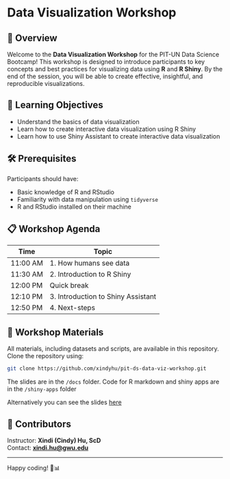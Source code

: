 # Data Visualization Workshop

## 📌 Overview
Welcome to the **Data Visualization Workshop** for the PIT-UN Data Science Bootcamp! 
This workshop is designed to introduce participants to key concepts and best practices for visualizing data using **R** and **R Shiny**. By the end of the session, you will be able to create effective, insightful, and reproducible visualizations.

## 🎯 Learning Objectives
* Understand the basics of data visualization
* Learn how to create interactive data visualization using R Shiny
* Learn how to use Shiny Assistant to create interactive data visualization


## 🛠 Prerequisites
Participants should have:
- Basic knowledge of R and RStudio
- Familiarity with data manipulation using `tidyverse`
- R and RStudio installed on their machine

## 📋 Workshop Agenda
| Time       | Topic                                   |
|------------|-----------------------------------------|
| 11:00 AM   | 1. How humans see data     |
| 11:30 AM   | 2. Introduction to R Shiny         |
| 12:00 PM   | Quick break |
| 12:10 PM   | 3. Introduction to Shiny Assistant |
| 12:50 PM   | 4. Next-steps      |


## 📂 Workshop Materials
All materials, including datasets and scripts, are available in this repository. Clone the repository using:

```sh
git clone https://github.com/xindyhu/pit-ds-data-viz-workshop.git
```
The slides are in the `/docs` folder.
Code for R markdown and shiny apps are in the `/shiny-apps` folder

Alternatively you can see the slides [here](https://xindyhu.github.io/pit-ds-data-viz-workshop/#/)

## 🤝 Contributors
Instructor: **Xindi (Cindy) Hu, ScD**  
Contact: **xindi.hu@gwu.edu**

---
Happy coding! 🎨📊

